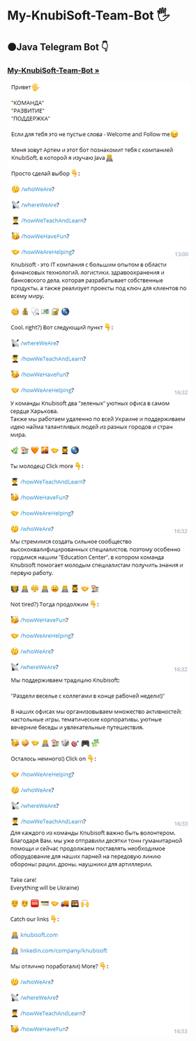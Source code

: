<h1 align>My-KnubiSoft-Team-Bot 🖐</h1>
<h2>🟠Java Telegram Bot 👇</h2>
<h3><a href="https://t.me/MyKnubiSoftTeamBot"><strong>My-KnubiSoft-Team-Bot »</strong></a></h3>
<img src="images of readme file/1.png" alt="Logo">
<img src="images of readme file/2.png" alt="Logo">
<img src="images of readme file/3.png" alt="Logo">
<img src="images of readme file/4.png" alt="Logo">
<img src="images of readme file/5.png" alt="Logo">
<img src="images of readme file/6.png" alt="Logo">

